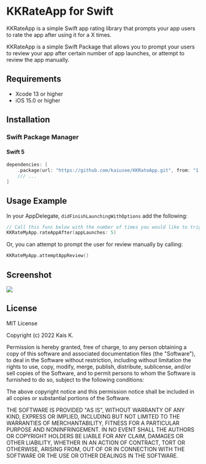# KKRateApp for Swift

KKRateApp is a simple Swift app rating library that prompts your app users to rate the app after using it for a X times.

KKRateApp is a simple Swift Package that allows you to prompt your users to review your app after certain number of app launches, or attempt to review the app manually. 

## Requirements
* Xcode 13 or higher
* iOS 15.0 or higher

## Installation
### Swift Package Manager

#### Swift 5
```swift
dependencies: [
    .package(url: "https://github.com/kaiusee/KKRateApp.git", from: "1.0"),
    /// ...
]
```

## Usage Example
In your AppDelegate, `didFinishLaunchingWithOptions` add the following:

```swift
// Call this func below with the number of times you would like to trigger the app rating 
KKRateMyApp.rateAppAfter(appLaunches: 5)
```
Or, you can attempt to prompt the user for review manually by calling:

```swift
KKRateMyApp.attemptAppReview()
```

## Screenshot

![](https://github.com/kaiusee/RateMyApp/blob/master/KKRateMyApp.jpg)


## License
MIT License

Copyright (c) 2022 Kais K.

Permission is hereby granted, free of charge, to any person obtaining a copy
of this software and associated documentation files (the "Software"), to deal
in the Software without restriction, including without limitation the rights
to use, copy, modify, merge, publish, distribute, sublicense, and/or sell
copies of the Software, and to permit persons to whom the Software is
furnished to do so, subject to the following conditions:

The above copyright notice and this permission notice shall be included in all
copies or substantial portions of the Software.

THE SOFTWARE IS PROVIDED "AS IS", WITHOUT WARRANTY OF ANY KIND, EXPRESS OR
IMPLIED, INCLUDING BUT NOT LIMITED TO THE WARRANTIES OF MERCHANTABILITY,
FITNESS FOR A PARTICULAR PURPOSE AND NONINFRINGEMENT. IN NO EVENT SHALL THE
AUTHORS OR COPYRIGHT HOLDERS BE LIABLE FOR ANY CLAIM, DAMAGES OR OTHER
LIABILITY, WHETHER IN AN ACTION OF CONTRACT, TORT OR OTHERWISE, ARISING FROM,
OUT OF OR IN CONNECTION WITH THE SOFTWARE OR THE USE OR OTHER DEALINGS IN THE
SOFTWARE.

